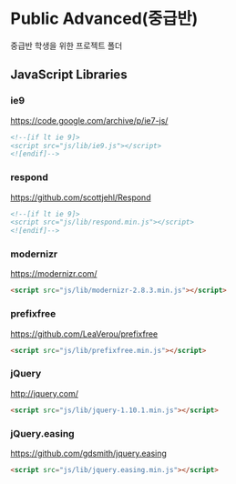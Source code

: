 # Public Advanced(중급반)
중급반 학생을 위한 프로젝트 폴더

## JavaScript Libraries

### ie9
<https://code.google.com/archive/p/ie7-js/>
```html
<!--[if lt ie 9]>
<script src="js/lib/ie9.js"></script>
<![endif]-->
```

### respond
<https://github.com/scottjehl/Respond>
```html
<!--[if lt ie 9]>
<script src="js/lib/respond.min.js"></script>
<![endif]-->
```

### modernizr
<https://modernizr.com/>
```html
<script src="js/lib/modernizr-2.8.3.min.js"></script>
```

### prefixfree
<https://github.com/LeaVerou/prefixfree>
```html
<script src="js/lib/prefixfree.min.js"></script>
```

### jQuery
<http://jquery.com/>
```html
<script src="js/lib/jquery-1.10.1.min.js"></script>
```

### jQuery.easing
<https://github.com/gdsmith/jquery.easing>
```html
<script src="js/lib/jquery.easing.min.js"></script>
```